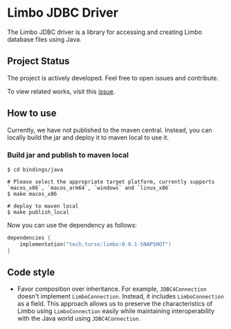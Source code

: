 # Limbo JDBC Driver

The Limbo JDBC driver is a library for accessing and creating Limbo database files using Java.

## Project Status

The project is actively developed. Feel free to open issues and contribute.

To view related works, visit this [issue](https://github.com/tursodatabase/turso/issues/615).

## How to use

Currently, we have not published to the maven central. Instead, you can locally build the jar and deploy it to
maven local to use it.

### Build jar and publish to maven local

```shell
$ cd bindings/java 

# Please select the appropriate target platform, currently supports `macos_x86`, `macos_arm64`, `windows` and `linux_x86`
$ make macos_x86

# deploy to maven local 
$ make publish_local
```

Now you can use the dependency as follows:

```kotlin
dependencies {
    implementation("tech.turso:limbo:0.0.1-SNAPSHOT")
}
```

## Code style

- Favor composition over inheritance. For example, `JDBC4Connection` doesn't implement `LimboConnection`. Instead,
  it includes `LimboConnection` as a field. This approach allows us to preserve the characteristics of Limbo using
  `LimboConnection` easily while maintaining interoperability with the Java world using `JDBC4Connection`. 
